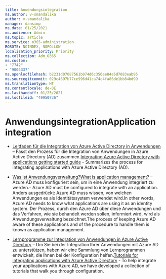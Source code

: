 ```yaml
---
title: Anwendungsintegration
ms.author: v-smandalika
author: v-smandalika
manager: dansimp
ms.date: 01/25/2021
ms.audience: Admin
ms.topic: article
ms.service: o365-administration
ROBOTS: NOINDEX, NOFOLLOW
localization_priority: Priority
ms.collection: Adm_O365
ms.custom:
- "7742"
- "9004337"
ms.openlocfilehash: b2231d07087561b074d6c356ee84e5d7083eab95
ms.sourcegitcommit: 029c4697b77ce996d41ca74c4fa86de1bb84bd99
ms.translationtype: HT
ms.contentlocale: de-DE
ms.lasthandoff: 01/25/2021
ms.locfileid: "49950736"
---
```

# <a name="application--integration"></a><span data-ttu-id="02a50-102">Anwendungsintegration</span><span class="sxs-lookup"><span data-stu-id="02a50-102">Application  integration</span></span>

- <span data-ttu-id="02a50-103">[Leitfaden für die Integration von Azure Active Directory in Anwendungen](https://docs.microsoft.com/azure/active-directory/manage-apps/plan-an-application-integration) – Fasst den Prozess für die Integration von Anwendungen in Azure Active Directory (AD) zusammen.</span><span class="sxs-lookup"><span data-stu-id="02a50-103">[Integrating Azure Active Directory with applications getting started guide](https://docs.microsoft.com/azure/active-directory/manage-apps/plan-an-application-integration)  - Summarizes the process for integrating applications with Azure Active Directory (AD).</span></span>

- [<span data-ttu-id="02a50-104">Was ist Anwendungsverwaltung?</span><span class="sxs-lookup"><span data-stu-id="02a50-104">What is application management?</span></span>](https://docs.microsoft.com/azure/active-directory/manage-apps/what-is-application-management)  <span data-ttu-id="02a50-105">– Azure AD muss konfiguriert sein, um in eine Anwendung integriert zu werden.</span><span class="sxs-lookup"><span data-stu-id="02a50-105">- Azure AD must be configured to integrate with an application.</span></span> <span data-ttu-id="02a50-106">Anders ausgedrückt: Azure AD muss wissen, von welchen Anwendungen es als Identitätssystem verwendet wird.</span><span class="sxs-lookup"><span data-stu-id="02a50-106">In other words, Azure AD needs to know what applications are using it as an identity system.</span></span> <span data-ttu-id="02a50-107">Der Prozess, durch den Azure AD über diese Anwendungen und das Verfahren, wie sie behandelt werden sollen, informiert wird, wird als Anwendungsverwaltung bezeichnet.</span><span class="sxs-lookup"><span data-stu-id="02a50-107">The process of keeping Azure AD aware of these applications and of the procedure to handle them is known as application management.</span></span>

- <span data-ttu-id="02a50-108">[Lernprogramme zur Integration von Anwendungen in Azure Active Directory](https://docs.microsoft.com/azure/active-directory/saas-apps/tutorial-list)  – Um Sie bei der Integration Ihrer Anwendungen mit Azure AD zu unterstützen, haben wir eine Sammlung von Lernprogrammen entwickelt, die Ihnen bei der Konfiguration helfen.</span><span class="sxs-lookup"><span data-stu-id="02a50-108">[Tutorials for integrating applications with Azure Active Directory](https://docs.microsoft.com/azure/active-directory/saas-apps/tutorial-list)  - To help integrate your applications with Azure AD, we have developed a collection of tutorials that walk you through configuration.</span></span>

